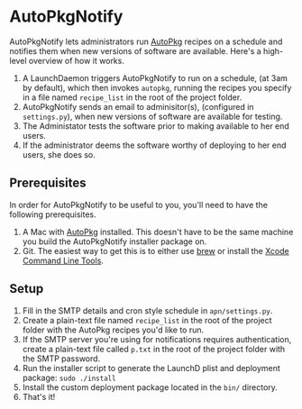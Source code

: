 # AutoPkgNotify

AutoPkgNotify lets administrators run [AutoPkg][1] recipes on a schedule and notifies them when new versions of software are available. Here's a high-level overview of how it works.

1. A LaunchDaemon triggers AutoPkgNotify to run on a schedule, (at 3am by default), which then invokes `autopkg`, running the recipes you specify in a file named `recipe_list` in the root of the project folder.
2. AutoPkgNotify sends an email to adminisitor(s), (configured in `settings.py`), when new versions of software are available for testing.
3. The Administator tests the software prior to making available to her end users.
4. If the administrator deems the software worthy of deploying to her end users, she does so.

## Prerequisites

In order for AutoPkgNotify to be useful to you, you'll need to have the following prerequisites.

1. A Mac with [AutoPkg][1] installed. This doesn't have to be the same machine you build the AutoPkgNotify installer package on.
2. Git. The easiest way to get this is to either use [brew][2] or install the [Xcode Command Line Tools][3].

## Setup

1. Fill in the SMTP details and cron style schedule in `apn/settings.py`.
2. Create a plain-text file named `recipe_list` in the root of the project folder with the AutoPkg recipes you'd like to run.
3. If the SMTP server you're using for notifications requires authentication, create a plain-text file called `p.txt` in the root of the project folder with the SMTP password.
4. Run the installer script to generate the LaunchD plist and deployment package: `sudo ./install`
5. Install the custom deployment package located in the `bin/` directory.
6. That's it!

[1]: http://autopkg.github.io/autopkg/
[2]: http://brew.sh/
[3]: https://developer.apple.com/xcode/downloads/
